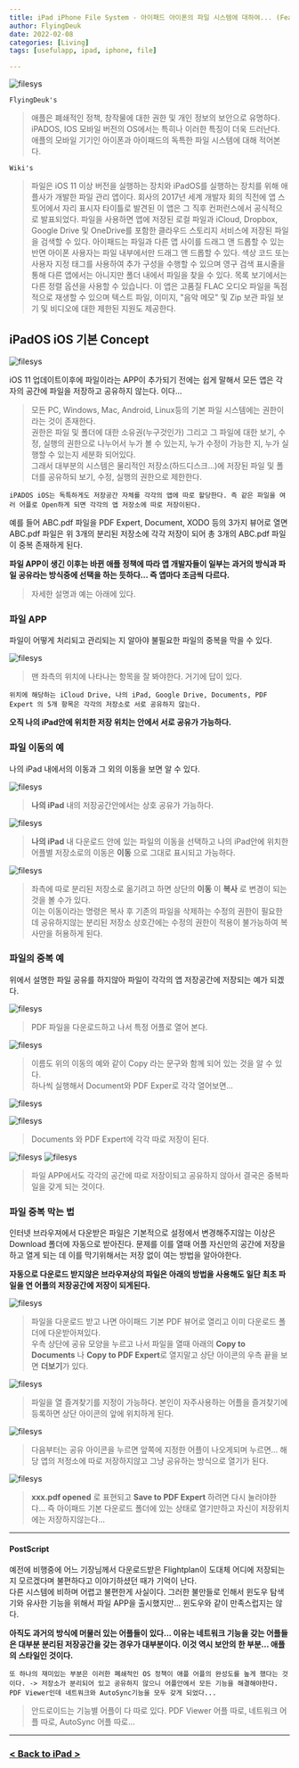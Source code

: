 ```yaml
---
title: iPad iPhone File System - 아이패드 아이폰의 파일 시스템에 대하여... (Feat. 파일 APP)
author: FlyingDeuk
date: 2022-02-08
categories: [Living]
tags: [usefulapp, ipad, iphone, file]

---
```


![filesys](/img/living/ipad/filesys10.jpeg)

`FlyingDeuk's`
> 애플은 폐쇄적인 정책, 창작물에 대한 권한 및 개인 정보의 보안으로 유명하다. <br>
iPADOS, IOS 모바일 버전의 OS에서는 특히나 이러한 특징이 더욱 드러난다. <br>
애플의 모바일 기기인 아이폰과 아이패드의 독특한 파일 시스템에 대해 적어본다.

`Wiki's`
> 파일은 iOS 11 이상 버전을 실행하는 장치와 iPadOS를 실행하는 장치를 위해 애플사가 개발한 파일 관리 앱이다. 회사의 2017년 세계 개발자 회의 직전에 앱 스토어에서 자리 표시자 타이틀로 발견된 이 앱은 그 직후 컨퍼런스에서 공식적으로 발표되었다. 파일을 사용하면 앱에 저장된 로컬 파일과 iCloud, Dropbox, Google Drive 및 OneDrive를 포함한 클라우드 스토리지 서비스에 저장된 파일을 검색할 수 있다. 아이패드는 파일과 다른 앱 사이를 드래그 앤 드롭할 수 있는 반면 아이폰 사용자는 파일 내부에서만 드래그 앤 드롭할 수 있다. 색상 코드 또는 사용자 지정 태그를 사용하여 추가 구성을 수행할 수 있으며 영구 검색 표시줄을 통해 다른 앱에서는 아니지만 폴더 내에서 파일을 찾을 수 있다. 목록 보기에서는 다른 정렬 옵션을 사용할 수 있습니다. 이 앱은 고품질 FLAC 오디오 파일을 독점적으로 재생할 수 있으며 텍스트 파일, 이미지, "음악 메모" 및 Zip 보관 파일 보기 및 비디오에 대한 제한된 지원도 제공한다.

## iPadOS iOS 기본 Concept

![filesys](/img/living/ipad/filesys11.jpeg)

iOS 11 업데이트이후에 파일이라는 APP이 추가되기 전에는 쉽게 말해서 모든 앱은 각자의 공간에 파일을 저장하고 공유하지 않는다. 이다...
> 모든 PC, Windows, Mac, Android, Linux등의 기본 파일 시스템에는 권한이라는 것이 존재한다. <br>
권한은 파일 및 폴더에 대한 소유권(누구것인가) 그리고 그 파일에 대한 보기, 수정, 실행의 권한으로 나누어서 누가 볼 수 있는지, 누가 수정이 가능한 지, 누가 실행할 수 있는지 세분화 되어있다. <br>
그래서 대부분의 시스템은 물리적인 저장소(하드디스크...)에 저장된 파일 및 폴더를 공유하되 보기, 수정, 실행의 권한으로 제한한다.

`iPADOS iOS는 독특하게도 저장공간 자체를 각각의 앱에 따로 할당한다. 즉 같은 파일을 여러 어플로 Open하게 되면 각각의 앱 저장소에 따로 저장이된다.`

예를 들어 ABC.pdf 파일을 PDF Expert, Document, XODO 등의 3가지 뷰어로 열면 ABC.pdf 파일은 위 3개의 분리된 저장소에 각각 저장이 되어 총 3개의 ABC.pdf 파일이 중복 존재하게 된다.

**파일 APP이 생긴 이후는 바뀐 애플 정책에 따라 앱 개발자들이 일부는 과거의 방식과 파일 공유라는 방식중에 선택을 하는 듯하다... 즉 앱마다 조금씩 다르다.**
> 자세한 설명과 예는 아래에 있다.

### 파일 APP
파일이 어떻게 처리되고 관리되는 지 알아야 불필요한 파일의 중복을 막을 수 있다.

![filesys](/img/living/ipad/filesys1.jpeg)
> 맨 좌측의 위치에 나타나는 항목을 잘 봐야한다. 거기에 답이 있다.

`위치에 해당하는 iCloud Drive, 나의 iPad, Google Drive, Documents, PDF Expert 의 5개 항목은 각각의 저장소로 서로 공유하지 않는다.`

**오직 나의 iPad안에 위치한 저장 위치는 안에서 서로 공유가 가능하다.**

### 파일 이동의 예
나의 iPad 내에서의 이동과 그 외의 이동을 보면 알 수 있다.

![filesys](/img/living/ipad/filesys15.jpeg)
> **나의 iPad** 내의 저장공간안에서는 상호 공유가 가능하다.

![filesys](/img/living/ipad/filesys2.jpeg)
> **나의 iPad** 내 다운로드 안에 있는 파일의 이동을 선택하고 나의 iPad안에 위치한 어플별 저장소로의 이동은 **이동** 으로 그대로 표시되고 가능하다.

![filesys](/img/living/ipad/filesys3.jpeg)
> 좌측에 따로 분리된 저장소로 옮기려고 하면 상단의 **이동** 이 **복사** 로 변경이 되는 것을 볼 수가 있다. <br>
이는 이동이라는 명령은 복사 후 기존의 파일을 삭제하는 수정의 권한이 필요한데 공유하지않는 분리된 저장소 상호간에는 수정의 권한이 적용이 불가능하여 복사만을 허용하게 된다.

### 파일의 중복 예
위에서 설명한 파일 공유를 하지않아 파일이 각각의 앱 저장공간에 저장되는 예가 되겠다.

![filesys](/img/living/ipad/filesys4.jpeg)
> PDF 파일을 다운로드하고 나서 특정 어플로 열어 본다.

![filesys](/img/living/ipad/filesys5.jpeg)
> 이름도 위의 이동의 예와 같이 Copy 라는 문구와 함께 되어 있는 것을 알 수 있다. <br>
하나씩 실행해서 Document와 PDF Exper로 각각 열어보면...

![filesys](/img/living/ipad/filesys6.jpeg)

![filesys](/img/living/ipad/filesys7.jpeg)
> Documents 와 PDF Expert에 각각 따로 저장이 된다.

![filesys](/img/living/ipad/filesys8.jpeg)
![filesys](/img/living/ipad/filesys9.jpeg)
> 파일 APP에서도 각각의 공간에 따로 저장이되고 공유하지 않아서 결국은 중복파일을 갖게 되는 것이다.

### 파일 중복 막는 법
인터넷 브라우져에서 다운받은 파일은 기본적으로 설정에서 변경해주지않는 이상은 Download 폴더에 자동으로 받아진다. 문제를 이를 열때 어플 자신만의 공간에 저장을 하고 열게 되는 데 이를 막기위해서는 저장 없이 여는 방법을 알아야한다.

**자동으로 다운로드 받지않은 브라우져상의 파일은 아래의 방법을 사용해도 일단 최초 파일을 연 어플의 저장공간에 저장이 되게된다.**

![filesys](/img/living/ipad/filesys17.jpg)
> 파일을 다운로드 받고 나면 아이패드 기본 PDF 뷰어로 열리고 이미 다운로드 폴더에 다운받아져있다. <br>
우측 상단에 공유 모양을 누르고 나서 파일을 열때 아래의 **Copy to Documents** 나 **Copy to PDF Expert**로 열지말고 상단 아이콘의 우측 끝을 보면 **더보기**가 있다.

![filesys](/img/living/ipad/filesys18.jpg)
> 파일을 열 즐겨찾기를 지정이 가능하다. 본인이 자주사용하는 어플을 즐겨찾기에 등록하면 상단 아이콘의 앞에 위치하게 된다.

![filesys](/img/living/ipad/filesys16.jpg)
> 다음부터는 공유 아이콘을 누르면 앞쪽에 지정한 어플이 나오게되며 누르면... 해당 앱의 저정소에 따로 저장하지않고 그냥 공유하는 방식으로 열기가 된다.

![filesys](/img/living/ipad/filesys19.jpg)
> **xxx.pdf opened** 로 표현되고 **Save to PDF Expert** 하려면 다시 눌러야한다... 즉 아이패드 기본 다운로드 폴더에 있는 상태로 열기만하고 자신이 저장위치에는 저장하지않는다...

------

#### PostScript
예전에 비행중에 어느 기장님께서 다운로드받은 Flightplan이 도대체 어디에 저장되는지 모르겠다며 불편하다고 이야기하셨던 때가 기억이 난다. <br>
다른 시스템에 비하며 어렵고 불편한게 사실이다. 그러한 불만들로 인해서 윈도우 탐색기와 유사한 기능을 위해서 파일 APP을 출시했지만... 윈도우와 같이 만족스럽지는 않다. <br>

**아직도 과거의 방식에 머물러 있는 어플들이 있다... 이유는 네트워크 기능을 갖는 어플들은 대부분 분리된 저장공간을 갖는 경우가 대부분이다. 이것 역시 보안의 한 부분... 애플의 스타일인 것이다.**

`또 하나의 재미있는 부분은 이러한 폐쇄적인 OS 정책이 애플 어플의 완성도를 높게 했다는 것이다. -> 저장소가 분리되어 있고 공유하지 않으니 어플안에서 모든 기능을 해결해야한다. PDF Viewer인데 네트워크와 AutoSync기능을 모두 갖게 되었다...`

> 안드로이드는 기능별 어플이 다 따로 있다. PDF Viewer 어플 따로, 네트워크 어플 따로, AutoSync 어플 따로...


-----------

### [< Back to iPad >](/posts/Ipad/)
